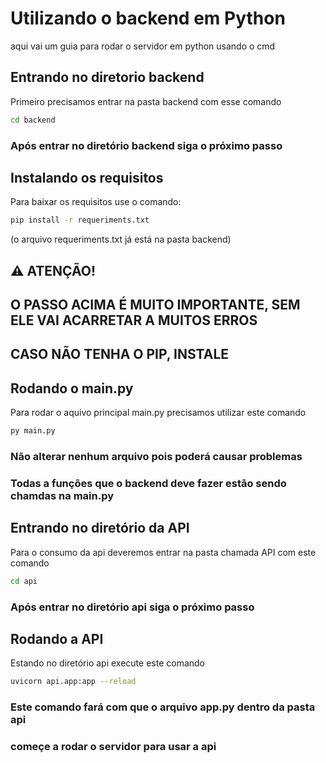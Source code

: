 # Utilizando o backend em Python

aqui vai um guia para rodar o servidor em python usando o cmd


## Entrando no diretorio backend
Primeiro precisamos entrar na pasta backend com esse comando

```sh
cd backend
```
### Após entrar no diretório backend siga o próximo passo

## Instalando os requisitos
Para baixar os requisitos use o comando:
```sh
pip install -r requeriments.txt
```
(o arquivo requeriments.txt já está na pasta backend)
## ⚠️ ATENÇÃO!
## O PASSO ACIMA É MUITO IMPORTANTE, SEM ELE VAI ACARRETAR A MUITOS ERROS
## CASO NÃO TENHA O PIP, INSTALE  

## Rodando o main.py
Para rodar o aquivo principal main.py precisamos utilizar este comando

```sh
py main.py
```
### Não alterar nenhum arquivo pois poderá causar problemas
### Todas a funções que o backend deve fazer estão sendo chamdas na main.py

## Entrando no diretório da API
Para o consumo da api deveremos entrar na pasta chamada API com este comando
```sh
cd api
```
### Após entrar no diretório api siga o próximo passo

## Rodando a API
Estando no diretório api execute este comando
```sh
uvicorn api.app:app --reload
```
### Este comando fará com que o arquivo app.py dentro da pasta api
### começe a rodar o servidor para usar a api

